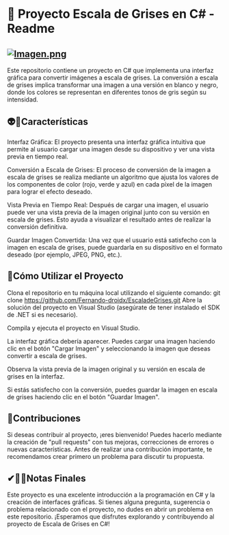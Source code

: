 # 👦 Proyecto Escala de Grises en C# - Readme

## [![Imagen.png](https://i.postimg.cc/CKY6bHfz/Imagen.png)](https://postimg.cc/CRPNg87g)
Este repositorio contiene un proyecto en C# que implementa una interfaz gráfica para convertir imágenes a escala de grises. La conversión a escala de grises implica transformar una imagen a una versión en blanco y negro, donde los colores se representan en diferentes tonos de gris según su intensidad.

## 👽🎈Características
Interfaz Gráfica: El proyecto presenta una interfaz gráfica intuitiva que permite al usuario cargar una imagen desde su dispositivo y ver una vista previa en tiempo real.

Conversión a Escala de Grises: El proceso de conversión de la imagen a escala de grises se realiza mediante un algoritmo que ajusta los valores de los componentes de color (rojo, verde y azul) en cada píxel de la imagen para lograr el efecto deseado.

Vista Previa en Tiempo Real: Después de cargar una imagen, el usuario puede ver una vista previa de la imagen original junto con su versión en escala de grises. Esto ayuda a visualizar el resultado antes de realizar la conversión definitiva.

Guardar Imagen Convertida: Una vez que el usuario está satisfecho con la imagen en escala de grises, puede guardarla en su dispositivo en el formato deseado (por ejemplo, JPEG, PNG, etc.).

## 🎉Cómo Utilizar el Proyecto
Clona el repositorio en tu máquina local utilizando el siguiente comando:
git clone https://github.com/Fernando-droidx/EscaladeGrises.git
Abre la solución del proyecto en Visual Studio (asegúrate de tener instalado el SDK de .NET si es necesario).

Compila y ejecuta el proyecto en Visual Studio.

La interfaz gráfica debería aparecer. Puedes cargar una imagen haciendo clic en el botón "Cargar Imagen" y seleccionando la imagen que deseas convertir a escala de grises.

Observa la vista previa de la imagen original y su versión en escala de grises en la interfaz.

Si estás satisfecho con la conversión, puedes guardar la imagen en escala de grises haciendo clic en el botón "Guardar Imagen".

## 👏Contribuciones
Si deseas contribuir al proyecto, ¡eres bienvenido! Puedes hacerlo mediante la creación de "pull requests" con tus mejoras, correcciones de errores o nuevas características. Antes de realizar una contribución importante, te recomendamos crear primero un problema para discutir tu propuesta.

## ✔🐱‍👤Notas Finales
Este proyecto es una excelente introducción a la programación en C# y la creación de interfaces gráficas. Si tienes alguna pregunta, sugerencia o problema relacionado con el proyecto, no dudes en abrir un problema en este repositorio. ¡Esperamos que disfrutes explorando y contribuyendo al proyecto de Escala de Grises en C#!
